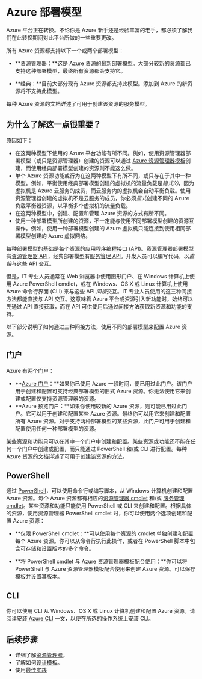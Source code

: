 <properties
   pageTitle="资源管理器和服务管理（经典）部署模型 | Azure"
   description="了解资源管理器与经典部署模型之间的差异。"
   services="virtual-network"
   documentationCenter=""
   authors="telmosampaio"
   manager="carolz"
   editor=""
   tags="azure-resource-manager,azure-service-management"/>

<tags
   ms.service="virtual-network"
   ms.date="08/14/2015"
   wacn.date="11/12/2015"/>

# Azure 部署模型

Azure 平台正在转换。不论你是 Azure 新手还是经验丰富的老手，都必须了解我们在此转换期间对此平台所做的一些重要更改。

所有 Azure 资源都支持以下一个或两个部署模型：

- **资源管理器：**这是 Azure 资源的最新部署模型。大部分较新的资源都已支持这种部署模型，最终所有资源都会支持它。   
 
- **经典：**目前大部分现有 Azure 资源都支持此模型。添加到 Azure 的新资源将不支持此模型。

每种 Azure 资源的文档详述了可用于创建该资源的服务模型。

## 为什么了解这一点很重要？ 

原因如下：

- 在这两种模型下使用的 Azure 平台功能有所不同。例如，使用资源管理器部署模型（或只是资源管理器）创建的资源可以通过 [Azure 资源管理器模板](/documentation/articles/resource-group-overview/#template-deployment)创建，而使用经典部署模型创建的资源则不能这么做。
- 单个 Azure 资源功能或行为在这两种模型下有所不同，或只存在于其中一种模型。例如，平衡使用经典部署模型创建的虚拟机的流量负载是*隐式的*，因为虚拟机是 Azure 云服务的成员，而云服务内的虚拟机会自动平衡负载。使用资源管理器创建的虚拟机不是云服务的成员，你必须*显式*创建不同的 Azure 负载平衡器资源，以平衡多个虚拟机的流量负载。  
- 在这两种模型中，创建、配置和管理 Azure 资源的方式有所不同。
- 使用一种部署模型所创建的资源，不一定能与使用不同部署模型创建的资源互操作。例如，使用一种部署模型创建的 Azure 虚拟机只能连接到使用相同部署模型创建的 Azure 虚拟网络。    

每种部署模型的基础是每个资源的应用程序编程接口 (API)。资源管理器部署模型有[资源管理器 API](https://msdn.microsoft.com/zh-cn/library/azure/dn948464.aspx)，经典部署模型有[服务管理 API](https://msdn.microsoft.com/zh-cn/library/azure/ee460799.aspx)。开发人员可以编写代码，以*直接*与这些 API 交互。

但是，IT 专业人员通常在 Web 浏览器中使用图形门户、在 Windows 计算机上使用 Azure PowerShell cmdlet，或在 Windows、OS X 或 Linux 计算机上使用 Azure 命令行界面 (CLI) 来与这些 API *间接*交互。IT 专业人员使用的这三种间接方法都能直接与 API 交互。这意味着 Azure 平台或资源引入新功能时，始终可以先通过 API 直接获取，而在 API 可供使用后通过间接方法获取新资源和功能的支持。

以下部分说明了如何通过三种间接方法，使用不同的部署模型来配置 Azure 资源。

## 门户
Azure 有两个门户：

- **[Azure 门户](https://manage.windowsazure.cn)：**如果你已使用 Azure 一段时间，便已用过此门户。该门户用于创建和配置可支持经典部署模型的旧式 Azure 资源。你无法使用它来创建或配置仅支持资源管理器的资源。 
- **<!--[-->Azure 预览门户<!--](http://azure.microsoft.com/overview/preview-portal/)-->：**如果你使用较新的 Azure 资源，则可能已用过此门户。它可以用于创建和配置某些 Azure 资源。最终你可以用它来创建和配置所有 Azure 资源。对于支持两种部署模型的某些资源，此门户可用于创建和配置使用任何一种部署模型的资源。 

某些资源和功能只可以在其中一个门户中创建和配置。某些资源或功能还不能在任何一个门户中创建或配置，而只能通过 PowerShell 和/或 CLI 进行配置。每种 Azure 资源的文档详述了可用于创建该资源的方法。

## PowerShell
通过 [PowerShell](/documentation/articles/powershell-install-configure)，可以使用命令行或编写脚本，从 Windows 计算机创建和配置 Azure 资源。每个 Azure 资源都有相应的[资源管理器 cmdlet](https://msdn.microsoft.com/zh-cn/library/azure/mt125356.aspx) 和/或 [服务管理 cmdlet](https://msdn.microsoft.com/zh-cn/library/azure/dn708504.aspx)。某些资源和功能只能使用 PowerShell 或 CLI 来创建和配置。根据具体的资源，使用资源管理器 PowerShell cmdlet 时，你可以使用两个选项创建和配置 Azure 资源：

- **仅限 PowerShell cmdlet：**可以使用每个资源的 cmdlet 单独创建和配置每个 Azure 资源。你可以从命令行执行此操作，或者在 PowerShell 脚本中包含可存储和设置版本的多个命令。

- **将 PowerShell cmdlet 与 Azure 资源管理器模板配合使用：**你可以将 PowerShell 与 Azure 资源管理器模板配合使用来创建 Azure 资源。可以保存模板并设置其版本。<!--有关详细信息，请阅读[使用 Azure 资源管理器模板部署应用程序](/documentation/articles/resource-group-template-deploy)一文。你还可以下载和修改常见解决方案的多个 [Azure 快速入门模板](http://azure.microsoft.com/documentation/templates/)。-->

## CLI
你可以使用 CLI 从 Windows、OS X 或 Linux 计算机创建和配置 Azure 资源。请阅读[安装 Azure CLI](/documentation/articles/xplat-cli-install) 一文，以便在所选的操作系统上安装 CLI。

## 后续步骤

- 详细了解[资源管理器](/documentation/articles/resource-group-overview)。
- 了解如何[设计模板](/documentation/articles/best-practices-resource-manager-design-templates)。
- 使用[最佳实践](/documentation/articles/best-practices-resource-manager-examples)

<!---HONumber=79-->